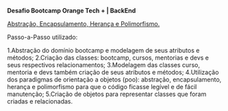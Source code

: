**Desafio Bootcamp Orange Tech + | BackEnd**

<u>Abstração, Encapsulamento, Herança e Polimorfismo.</u> 



Passo-a-Passo utilizado:

1.Abstração do domínio bootcamp e modelagem de seus atributos e métodos;
2.Criação das classes: bootcamp, cursos, mentorias e devs e seus respectivos relacionamentos;
3.Modelagem das classes curso, mentoria e devs também criação de seus atributos e métodos;
4.Utilização dos paradigmas de orientação a objetos (poo): abstração, encapsulamento, herança e polimorfismo para que o código ficasse legível e de fácil manutenção;
5.Criação de objetos para representar classes que foram criadas e relacionadas.

